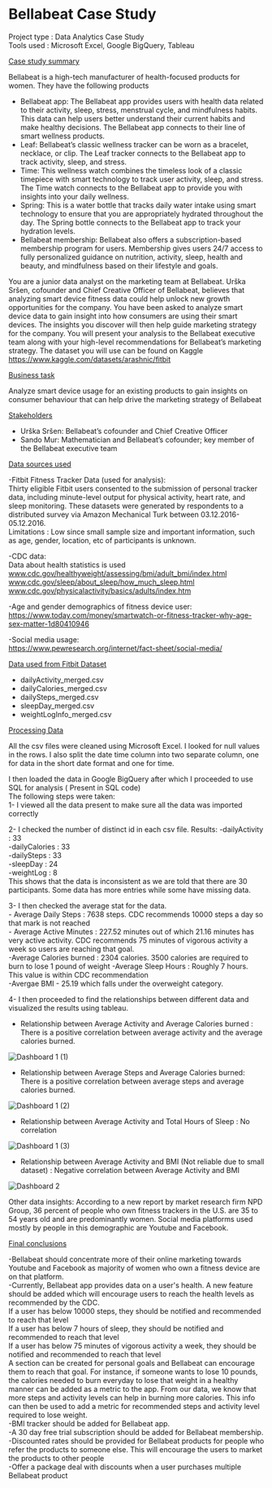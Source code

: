 # Bellabeat Case Study

Project type : Data Analytics Case Study   
Tools used : Microsoft Excel, Google BigQuery, Tableau

<ins>Case study summary</ins> 

Bellabeat is a high-tech manufacturer of health-focused products for women. They have the following products
- Bellabeat app: The Bellabeat app provides users with health data related to their activity, sleep, stress,
menstrual cycle, and mindfulness habits. This data can help users better understand their current habits and
make healthy decisions. The Bellabeat app connects to their line of smart wellness products.
- Leaf: Bellabeat’s classic wellness tracker can be worn as a bracelet, necklace, or clip. The Leaf tracker connects
to the Bellabeat app to track activity, sleep, and stress.
- Time: This wellness watch combines the timeless look of a classic timepiece with smart technology to track user
activity, sleep, and stress. The Time watch connects to the Bellabeat app to provide you with insights into your
daily wellness.
- Spring: This is a water bottle that tracks daily water intake using smart technology to ensure that you are
appropriately hydrated throughout the day. The Spring bottle connects to the Bellabeat app to track your
hydration levels.
- Bellabeat membership: Bellabeat also offers a subscription-based membership program for users.
Membership gives users 24/7 access to fully personalized guidance on nutrition, activity, sleep, health and
beauty, and mindfulness based on their lifestyle and goals.

You are a junior data analyst on the marketing team at Bellabeat. Urška Sršen, cofounder and Chief Creative Officer of Bellabeat, believes that analyzing smart
device fitness data could help unlock new growth opportunities for the company. You have been asked to analyze smart device data to gain insight into how consumers are using their smart devices. The insights you discover will then help guide marketing strategy for the company. You will present your analysis to the Bellabeat executive team along with your high-level recommendations for Bellabeat’s marketing strategy. The dataset you will use can be found on Kaggle https://www.kaggle.com/datasets/arashnic/fitbit

<ins>Business task</ins>

Analyze smart device usage for an existing products to gain insights on consumer behaviour that can help drive the marketing strategy of Bellabeat

<ins>Stakeholders</ins>

- Urška Sršen: Bellabeat’s cofounder and Chief Creative Officer
- Sando Mur: Mathematician and Bellabeat’s cofounder; key member of the Bellabeat executive team

<ins>Data sources used</ins>

-Fitbit Fitness Tracker Data (used for analysis):     
Thirty eligible Fitbit users consented to the submission of personal tracker data, including minute-level output for physical activity, heart rate, and sleep monitoring. These datasets were generated by respondents to a distributed survey via Amazon Mechanical Turk between 03.12.2016-05.12.2016.  
Limitations : Low since small sample size and important information, such as age, gender, location, etc of participants is unknown. 

-CDC data:       
Data about health statistics is used
www.cdc.gov/healthyweight/assessing/bmi/adult_bmi/index.html
www.cdc.gov/sleep/about_sleep/how_much_sleep.html
www.cdc.gov/physicalactivity/basics/adults/index.htm

-Age and gender demographics of fitness device user:     
https://www.today.com/money/smartwatch-or-fitness-tracker-why-age-sex-matter-1d80410946

-Social media usage:     
https://www.pewresearch.org/internet/fact-sheet/social-media/

<ins>Data used from Fitbit Dataset</ins>

- dailyActivity_merged.csv
- dailyCalories_merged.csv
- dailySteps_merged.csv
- sleepDay_merged.csv
- weightLogInfo_merged.csv

<ins>Processing Data</ins>

All the csv files were cleaned using Microsoft Excel. I looked for null values in the rows. I also split the date time column into two separate column, one for data in the short date format and one for time.

I then loaded the data in Google BigQuery after which I proceeded to use SQL for analysis ( Present in SQL code)   
The following steps were taken:    
1- I viewed all the data present to make sure all the data was imported correctly   

2- I checked the number of distinct id in each csv file. Results:
       -dailyActivity : 33      
       -dailyCalories : 33        
       -dailySteps : 33       
       -sleepDay : 24      
       -weightLog : 8         
This shows that the data is inconsistent as we are told that there are 30 participants. Some data has more entries while some have missing data.    

3- I then checked the average stat for the data.      
       - Average Daily Steps : 7638 steps. CDC recommends 10000 steps a day so that mark is not reached          
       - Average Active Minutes : 227.52 minutes out of which 21.16 minutes has very active activity. CDC recommends 75 minutes of vigorous activity a week so users                                   are reaching that goal.       
       -Average Calories burned : 2304 calories. 3500 calories are required to burn to lose 1 pound of weight 
       -Average Sleep Hours : Roughly 7 hours. This value is within CDC recommendation      
       -Avergae BMI - 25.19 which falls under the overweight category.    

4- I then proceeded to find the relationships between different data and visualized the results using tableau.           
- Relationship between Average Activity and Average Calories burned : There is a positive correlation between average activity and the average calories burned.
       
![Dashboard 1 (1)](https://user-images.githubusercontent.com/101150323/196565554-42679b84-008a-4934-9d8e-c062a8aa3da7.png)
       
      
      
      
- Relationship between Average Steps and Average Calories burned: There is a positive correlation between average steps and average calories burned.
       
![Dashboard 1 (2)](https://user-images.githubusercontent.com/101150323/196565882-f104e9da-fcd2-46c2-9d87-1cfd08396213.png)



- Relationship between Average Activity and Total Hours of Sleep : No correlation

![Dashboard 1 (3)](https://user-images.githubusercontent.com/101150323/196566117-804bd7b7-828e-4d20-a094-60f4a4c5135c.png)



- Relationship between Average Activity and BMI (Not reliable due to small dataset) : Negative correlation between Average Activity and BMI

![Dashboard 2](https://user-images.githubusercontent.com/101150323/196566223-d34cf83a-a4e0-4d52-b12f-1e8b0f4421a3.png)



Other data insights: According to a new report by market research firm NPD Group, 36 percent of people who own fitness trackers in the U.S. are 35 to 54 years old and are predominantly women. Social media platforms used mostly by people in this demographic are Youtube and Facebook. 


<ins>Final conclusions</ins>

-Bellabeat should concentrate more of their online marketing towards Youtube and Facebook as majority of women who own a fitness device are on that platform.   
-Currently, Bellabeat app provides data on a user's health. A new feature should be added which will encourage users to reach the health levels as recommended by the CDC.        
If a user has below 10000 steps, they should be notified and recommended to reach that level           
If a user has below 7 hours of sleep, they should be notified and recommended to reach that level                         
If a user has below 75 minutes of vigorous activity a week, they should be notified and recommended to reach that level           
A section can be created for personal goals and Bellabeat can encourage them to reach that goal. For instance, if someone wants to lose 10 pounds, the calories needed to burn everyday to lose that weight in a healthy manner can be added as a metric to the app. From our data, we know that more steps and activity levels can help in burning more calories. This info can then be used to add a metric for recommended steps and activity level required to lose weight.           
-BMI tracker should be added for Bellabeat app.         
-A 30 day free trial subscription should be added for Bellabeat membership.        
-Discounted rates should be provided for Bellabeat products for people who refer the products to someone else. This will encourage the users to market the products to other people        
-Offer a package deal with discounts when a user purchases multiple Bellabeat product



